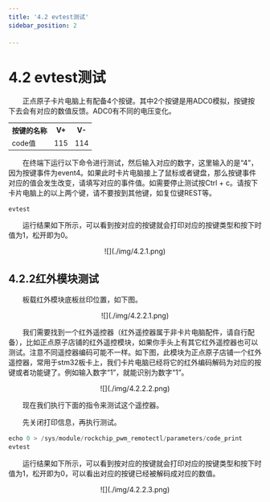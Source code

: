 ```yaml
---
title: '4.2 evtest测试'
sidebar_position: 2

---
```


# 4.2 evtest测试

&emsp;&emsp;正点原子卡片电脑上有配备4个按键。其中2个按键是用ADC0模拟，按键按下去会有对应的数值反馈。ADC0有不同的电压变化。

<div class="ca1_center-table-div">
<table class="ca1_center-table">
  <tr>
    <th>按键的名称</th>
    <th>V+</th>
    <th>V-</th>
  </tr>
  <tr>
    <td>code值</td>
    <td>115</td>
    <td>114</td>
  </tr>
</table>
</div>


&emsp;&emsp;在终端下运行以下命令进行测试，然后输入对应的数字，这里输入的是“4”，因为按键事件为event4。如果此时卡片电脑接上了鼠标或者键盘，那么按键事件对应的值会发生改变，请填写对应的事件值。如需要停止测试按Ctrl + c。请按下卡片电脑上的以上两个键，请不要按到其他键，如复位键REST等。

```c#
evtest
```

&emsp;&emsp;运行结果如下所示，可以看到按对应的按键就会打印对应的按键类型和按下时值为1，松开即为0。

<center>
![](./img/4.2.1.png)
</center>

## 4.2.2红外模块测试

&emsp;&emsp;板载红外模块底板丝印位置，如下图。

<center>
![](./img/4.2.2.1.png)
</center>

&emsp;&emsp;我们需要找到一个红外遥控器（红外遥控器属于非卡片电脑配件，请自行配备），比如正点原子店铺的红外遥控模块，如果你手头上有其它红外遥控器也可以测试。注意不同遥控器编码可能不一样。如下图，此模块为正点原子店铺一个红外遥控器，常用于stm32板卡上，我们卡片电脑已经将它的红外编码解码为对应的按键或者功能键了。例如输入数字“1”，就能识别为数字“1”。

<center>
![](./img/4.2.2.2.png)
</center>


&emsp;&emsp;现在我们执行下面的指令来测试这个遥控器。

&emsp;&emsp;先关闭打印信息，再执行测试。

```c#
echo 0 > /sys/module/rockchip_pwm_remotectl/parameters/code_print
evtest
```

&emsp;&emsp;运行结果如下所示，可以看到按对应的按键就会打印对应的按键类型和按下时值为1，松开即为0，可以看出对应的按键已经被解码成对应的数值。

<center>
![](./img/4.2.2.3.png)
</center>



